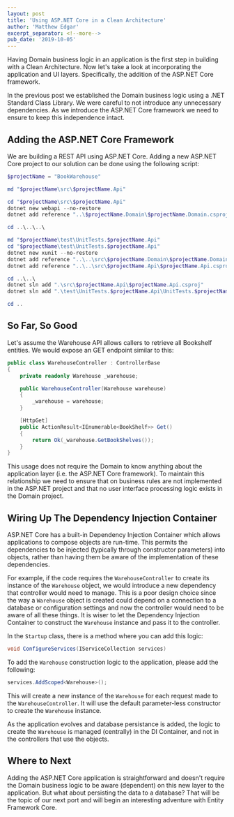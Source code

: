 ```yaml
---
layout: post
title: 'Using ASP.NET Core in a Clean Architecture'
author: 'Matthew Edgar'
excerpt_separator: <!--more-->
pub_date: '2019-10-05'
---
```


Having Domain business logic in an application is the first step in building with a Clean Architecture. Now
let's take a look at incorporating the application and UI layers. Specifically, the addition of the ASP.NET
Core framework.

<!--more-->

In the previous post we established the Domain business logic using a .NET Standard Class Library. We were careful
to not introduce any unnecessary dependencies. As we introduce the ASP.NET Core framework we need to ensure to
keep this independence intact.

## Adding the ASP.NET Core Framework

We are building a REST API using ASP.NET Core. Adding a new ASP.NET Core project to our solution can be done using
the following script:

```powershell
$projectName = "BookWarehouse"

md "$projectName\src\$projectName.Api"

cd "$projectName\src\$projectName.Api"
dotnet new webapi --no-restore
dotnet add reference "..\$projectName.Domain\$projectName.Domain.csproj"

cd ..\..\..\

md "$projectName\test\UnitTests.$projectName.Api"
cd "$projectName\test\UnitTests.$projectName.Api"
dotnet new xunit --no-restore
dotnet add reference "..\..\src\$projectName.Domain\$projectName.Domain.csproj"
dotnet add reference "..\..\src\$projectName.Api\$projectName.Api.csproj"

cd ..\..\
dotnet sln add ".\src\$projectName.Api\$projectName.Api.csproj"
dotnet sln add ".\test\UnitTests.$projectName.Api\UnitTests.$projectName.Api.csproj"

cd ..
```

## So Far, So Good

Let's assume the Warehouse API allows callers to retrieve all Bookshelf entities. We would expose
an GET endpoint similar to this:

```csharp
public class WarehouseController : ControllerBase
{
    private readonly Warehouse _warehouse;

    public WarehouseController(Warehouse warehouse)
    {
        _warehouse = warehouse;
    }

    [HttpGet]
    public ActionResult<IEnumerable<BookShelf>> Get()
    {
        return Ok(_warehouse.GetBookShelves());
    }
}
```

This usage does not require the Domain to know anything about the application layer (i.e. the ASP.NET Core framework).
To maintain this relationship we need to ensure that on business rules are not implemented in the ASP.NET project
and that no user interface processing logic exists in the Domain project.

## Wiring Up The Dependency Injection Container

ASP.NET Core has a built-in Dependency Injection Container which allows applications to compose objects are
run-time. This permits the dependencies to be injected (typically through constructor parameters) into
objects, rather than having them be aware of the implementation of these dependencies.

For example, if the code requires the `WarehouseController` to create its instance of the `Warehouse` object,
we would introduce a new dependency that controller would need to manage. This is a poor design choice since the
way a `Warehouse` object is created could depend on a connection to a database or configuration settings and now
the controller would need to be aware of all these things. It is wiser to let the Dependency Injection Container
to construct the `Warehouse` instance and pass it to the controller.

In the `Startup` class, there is a method where you can add this logic:

```csharp
void ConfigureServices(IServiceCollection services)
```

To add the `Warehouse` construction logic to the application, please add the following:

```csharp
services.AddScoped<Warehouse>();
```

This will create a new instance of the `Warehouse` for each request made to the `WarehouseController`. It will
use the default parameter-less constructor to create the `Warehouse` instance.

As the application evolves and database persistance is added, the logic to create the `Warehouse` is managed
(centrally) in the DI Container, and not in the controllers that use the objects.

## Where to Next

Adding the ASP.NET Core application is straightforward and doesn't require the Domain business logic to be
aware (dependent) on this new layer to the application. But what about persisting the data to a database?
That will be the topic of our next port and will begin an interesting adventure with Entity Framework Core.
